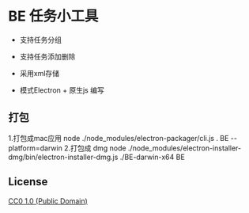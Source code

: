 # BE 任务小工具

- 支持任务分组
- 支持任务添加删除

- 采用xml存储

- 模式Electron  +  原生js 编写

## 打包

1.打包成mac应用
node ./node_modules/electron-packager/cli.js . BE --platform=darwin
2.打包成 dmg
node ./node_modules/electron-installer-dmg/bin/electron-installer-dmg.js ./BE-darwin-x64 BE

## License

[CC0 1.0 (Public Domain)](LICENSE.md)
